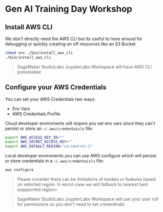 # Gen AI Training Day Workshop

## Install AWS CLI

We don't directly need the AWS CLI but its useful to have around for debugging or quickly creating on off resources like an S3 Bucket

```sh
chmod u+x ./bin/install_aws_cli
./bin/install_aws_cli
```

> SageMaker StudioLabs JuypterLabs Workspace will have AWS CLI preinstalled

## Configure your AWS Credentials

You can set your AWS Credentials two ways:
- Env Vars
- AWS Credentials Profile


Cloud developer enviroments will require you set env vars since they can't persist or store an `~/.aws/credentaisls` file:

```sh
export AWS_ACCESS_KEY_ID=""
export AWS_SECRET_ACCESS_KEY=""
export AWS_DEFAULT_REGION="ca-central-1"
```

Local developer enviroments you can use AWS configure which will persist or store credentials in a `~/.aws/credentaisls` file:

```sh
aws configure
```

> Please consider there can be limitations of models or features based on selected region. In worst-case we will fallback to nearest best suppported region>

> SageMaker StudioLabs JuypterLabs Workspace will use your user roll for permissions so you don't need to set credentinals
